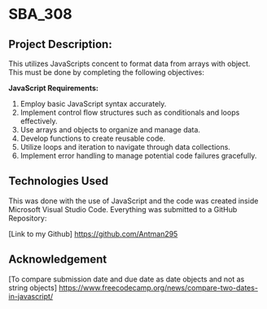# SBA_308
## Project Description:
This utilizes JavaScripts concent to format data from arrays with object. This must be done by completing the following objectives:

**JavaScript Requirements:**
1. Employ basic JavaScript syntax accurately.
2. Implement control flow structures such as conditionals and loops effectively.
3. Use arrays and objects to organize and manage data.
4. Develop functions to create reusable code.
5. Utilize loops and iteration to navigate through data collections.
6. Implement error handling to manage potential code failures gracefully.

## Technologies Used

This was done with the use of JavaScript and the code was created inside Microsoft Visual Studio Code. Everything was submitted to a GitHub Repository:

[Link to my Github] https://github.com/Antman295


## Acknowledgement

[To compare submission date and due date as date objects and not as string objects] https://www.freecodecamp.org/news/compare-two-dates-in-javascript/